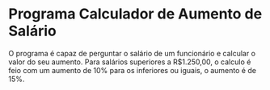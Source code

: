 # Programa Calculador de Aumento de Salário
 O programa é capaz de perguntar o salário de um funcionário e calcular o valor do seu aumento. Para salários superiores a R$1.250,00, o calculo é feio com um aumento de 10% para os inferiores ou iguais, o aumento é de 15%.

